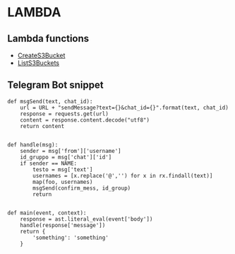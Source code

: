 # LAMBDA

## Lambda functions

- [CreateS3Bucket](https://github.com/prankbox/devops_mentorship/tree/lambda/AWS/Lambda/CreateS3Bucket)
- [ListS3Buckets](https://github.com/prankbox/devops_mentorship/tree/lambda/AWS/Lambda/ListS3Buckets)

## Telegram Bot snippet

```
def msgSend(text, chat_id):
    url = URL + "sendMessage?text={}&chat_id={}".format(text, chat_id)
    response = requests.get(url)
    content = response.content.decode("utf8")
    return content


def handle(msg):
    sender = msg['from']['username']
    id_gruppo = msg['chat']['id']
    if sender == NAME:
        testo = msg['text']
        usernames = [x.replace('@','') for x in rx.findall(text)]
        map(foo, usernames)
        msgSend(confirm_mess, id_group)
        return


def main(event, context): 
    response = ast.literal_eval(event['body'])
    handle(response['message'])
    return {
        'something': 'something'
    }
```
